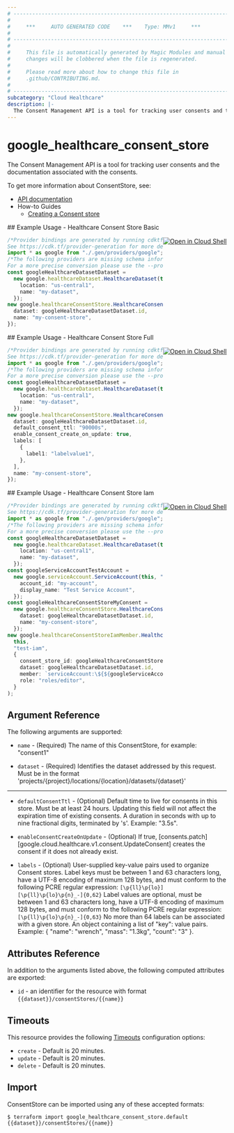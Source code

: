 ```yaml
---
# ----------------------------------------------------------------------------
#
#     ***     AUTO GENERATED CODE    ***    Type: MMv1     ***
#
# ----------------------------------------------------------------------------
#
#     This file is automatically generated by Magic Modules and manual
#     changes will be clobbered when the file is regenerated.
#
#     Please read more about how to change this file in
#     .github/CONTRIBUTING.md.
#
# ----------------------------------------------------------------------------
subcategory: "Cloud Healthcare"
description: |-
  The Consent Management API is a tool for tracking user consents and the documentation associated with the consents.
---
```


# google\_healthcare\_consent\_store

The Consent Management API is a tool for tracking user consents and the documentation associated with the consents.

To get more information about ConsentStore, see:

* [API documentation](https://cloud.google.com/healthcare/docs/reference/rest/v1/projects.locations.datasets.consentStores)
* How-to Guides
  * [Creating a Consent store](https://cloud.google.com/healthcare/docs/how-tos/consent)

<div class = "oics-button" style="float: right; margin: 0 0 -15px">
  <a href="https://console.cloud.google.com/cloudshell/open?cloudshell_git_repo=https%3A%2F%2Fgithub.com%2Fterraform-google-modules%2Fdocs-examples.git&cloudshell_working_dir=healthcare_consent_store_basic&cloudshell_image=gcr.io%2Fgraphite-cloud-shell-images%2Fterraform%3Alatest&open_in_editor=main.tf&cloudshell_print=.%2Fmotd&cloudshell_tutorial=.%2Ftutorial.md" target="_blank">
    <img alt="Open in Cloud Shell" src="//gstatic.com/cloudssh/images/open-btn.svg" style="max-height: 44px; margin: 32px auto; max-width: 100%;">
  </a>
</div>
## Example Usage - Healthcare Consent Store Basic

```typescript
/*Provider bindings are generated by running cdktf get.
See https://cdk.tf/provider-generation for more details.*/
import * as google from "./.gen/providers/google";
/*The following providers are missing schema information and might need manual adjustments to synthesize correctly: google.
For a more precise conversion please use the --provider flag in convert.*/
const googleHealthcareDatasetDataset =
  new google.healthcareDataset.HealthcareDataset(this, "dataset", {
    location: "us-central1",
    name: "my-dataset",
  });
new google.healthcareConsentStore.HealthcareConsentStore(this, "my-consent", {
  dataset: googleHealthcareDatasetDataset.id,
  name: "my-consent-store",
});

```

<div class = "oics-button" style="float: right; margin: 0 0 -15px">
  <a href="https://console.cloud.google.com/cloudshell/open?cloudshell_git_repo=https%3A%2F%2Fgithub.com%2Fterraform-google-modules%2Fdocs-examples.git&cloudshell_working_dir=healthcare_consent_store_full&cloudshell_image=gcr.io%2Fgraphite-cloud-shell-images%2Fterraform%3Alatest&open_in_editor=main.tf&cloudshell_print=.%2Fmotd&cloudshell_tutorial=.%2Ftutorial.md" target="_blank">
    <img alt="Open in Cloud Shell" src="//gstatic.com/cloudssh/images/open-btn.svg" style="max-height: 44px; margin: 32px auto; max-width: 100%;">
  </a>
</div>
## Example Usage - Healthcare Consent Store Full

```typescript
/*Provider bindings are generated by running cdktf get.
See https://cdk.tf/provider-generation for more details.*/
import * as google from "./.gen/providers/google";
/*The following providers are missing schema information and might need manual adjustments to synthesize correctly: google.
For a more precise conversion please use the --provider flag in convert.*/
const googleHealthcareDatasetDataset =
  new google.healthcareDataset.HealthcareDataset(this, "dataset", {
    location: "us-central1",
    name: "my-dataset",
  });
new google.healthcareConsentStore.HealthcareConsentStore(this, "my-consent", {
  dataset: googleHealthcareDatasetDataset.id,
  default_consent_ttl: "90000s",
  enable_consent_create_on_update: true,
  labels: [
    {
      label1: "labelvalue1",
    },
  ],
  name: "my-consent-store",
});

```

<div class = "oics-button" style="float: right; margin: 0 0 -15px">
  <a href="https://console.cloud.google.com/cloudshell/open?cloudshell_git_repo=https%3A%2F%2Fgithub.com%2Fterraform-google-modules%2Fdocs-examples.git&cloudshell_working_dir=healthcare_consent_store_iam&cloudshell_image=gcr.io%2Fgraphite-cloud-shell-images%2Fterraform%3Alatest&open_in_editor=main.tf&cloudshell_print=.%2Fmotd&cloudshell_tutorial=.%2Ftutorial.md" target="_blank">
    <img alt="Open in Cloud Shell" src="//gstatic.com/cloudssh/images/open-btn.svg" style="max-height: 44px; margin: 32px auto; max-width: 100%;">
  </a>
</div>
## Example Usage - Healthcare Consent Store Iam

```typescript
/*Provider bindings are generated by running cdktf get.
See https://cdk.tf/provider-generation for more details.*/
import * as google from "./.gen/providers/google";
/*The following providers are missing schema information and might need manual adjustments to synthesize correctly: google.
For a more precise conversion please use the --provider flag in convert.*/
const googleHealthcareDatasetDataset =
  new google.healthcareDataset.HealthcareDataset(this, "dataset", {
    location: "us-central1",
    name: "my-dataset",
  });
const googleServiceAccountTestAccount =
  new google.serviceAccount.ServiceAccount(this, "test-account", {
    account_id: "my-account",
    display_name: "Test Service Account",
  });
const googleHealthcareConsentStoreMyConsent =
  new google.healthcareConsentStore.HealthcareConsentStore(this, "my-consent", {
    dataset: googleHealthcareDatasetDataset.id,
    name: "my-consent-store",
  });
new google.healthcareConsentStoreIamMember.HealthcareConsentStoreIamMember(
  this,
  "test-iam",
  {
    consent_store_id: googleHealthcareConsentStoreMyConsent.name,
    dataset: googleHealthcareDatasetDataset.id,
    member: `serviceAccount:\${${googleServiceAccountTestAccount.email}}`,
    role: "roles/editor",
  }
);

```

## Argument Reference

The following arguments are supported:

*   `name` -
    (Required)
    The name of this ConsentStore, for example:
    "consent1"

*   `dataset` -
    (Required)
    Identifies the dataset addressed by this request. Must be in the format
    'projects/{project}/locations/{location}/datasets/{dataset}'

***

*   `defaultConsentTtl` -
    (Optional)
    Default time to live for consents in this store. Must be at least 24 hours. Updating this field will not affect the expiration time of existing consents.
    A duration in seconds with up to nine fractional digits, terminated by 's'. Example: "3.5s".

*   `enableConsentCreateOnUpdate` -
    (Optional)
    If true, \[consents.patch] \[google.cloud.healthcare.v1.consent.UpdateConsent] creates the consent if it does not already exist.

*   `labels` -
    (Optional)
    User-supplied key-value pairs used to organize Consent stores.
    Label keys must be between 1 and 63 characters long, have a UTF-8 encoding of maximum 128 bytes, and must
    conform to the following PCRE regular expression: `[\p{ll}\p{lo}][\p{ll}\p{lo}\p{n}_-]{0,62}`
    Label values are optional, must be between 1 and 63 characters long, have a UTF-8 encoding of maximum 128
    bytes, and must conform to the following PCRE regular expression: `[\p{ll}\p{lo}\p{n}_-]{0,63}`
    No more than 64 labels can be associated with a given store.
    An object containing a list of "key": value pairs.
    Example: { "name": "wrench", "mass": "1.3kg", "count": "3" }.

## Attributes Reference

In addition to the arguments listed above, the following computed attributes are exported:

* `id` - an identifier for the resource with format `{{dataset}}/consentStores/{{name}}`

## Timeouts

This resource provides the following
[Timeouts](https://developer.hashicorp.com/terraform/plugin/sdkv2/resources/retries-and-customizable-timeouts) configuration options:

* `create` - Default is 20 minutes.
* `update` - Default is 20 minutes.
* `delete` - Default is 20 minutes.

## Import

ConsentStore can be imported using any of these accepted formats:

```console
$ terraform import google_healthcare_consent_store.default {{dataset}}/consentStores/{{name}}
```
